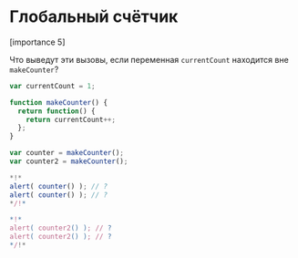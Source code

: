 # Глобальный счётчик

[importance 5]

Что выведут эти вызовы, если переменная `currentCount` находится вне `makeCounter`?

```js
var currentCount = 1;

function makeCounter() {
  return function() {
    return currentCount++;
  };
}

var counter = makeCounter();
var counter2 = makeCounter();

*!*
alert( counter() ); // ?
alert( counter() ); // ?
*/!*

*!*
alert( counter2() ); // ?
alert( counter2() ); // ?
*/!*
```

